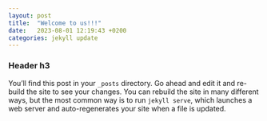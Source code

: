 ```yaml
---
layout: post
title:  "Welcome to us!!!"
date:   2023-08-01 12:19:43 +0200
categories: jekyll update
---
```


### Header h3

You’ll find this post in your `_posts` directory. Go ahead and edit it and re-build the site to see your changes. You can rebuild the site in many different ways, but the most common way is to run `jekyll serve`, which launches a web server and auto-regenerates your site when a file is updated.